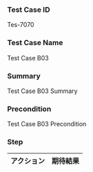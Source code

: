 ### Test Case ID
Tes-7070

### Test Case Name
Test Case B03

### Summary
Test Case B03 Summary

### Precondition
Test Case B03 Precondition

### Step
| アクション      | 期待結果            |
|------------|-----------------|
